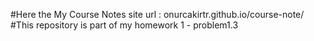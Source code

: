 #Here the My Course Notes 
site url : onurcakirtr.github.io/course-note/
#This repository is part of my homework 1 - problem1.3
